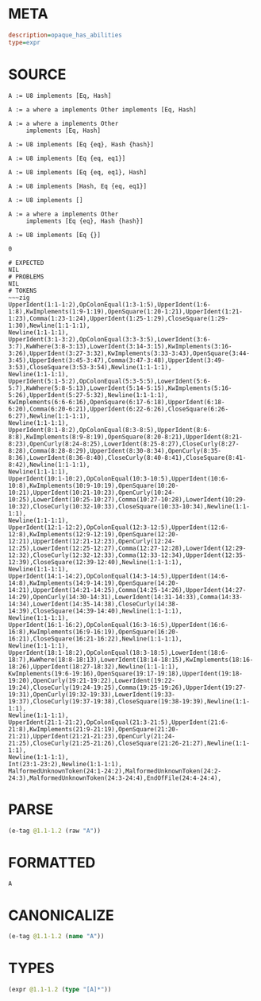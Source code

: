 # META
~~~ini
description=opaque_has_abilities
type=expr
~~~
# SOURCE
~~~roc
A := U8 implements [Eq, Hash]

A := a where a implements Other implements [Eq, Hash]

A := a where a implements Other
     implements [Eq, Hash]

A := U8 implements [Eq {eq}, Hash {hash}]

A := U8 implements [Eq {eq, eq1}]

A := U8 implements [Eq {eq, eq1}, Hash]

A := U8 implements [Hash, Eq {eq, eq1}]

A := U8 implements []

A := a where a implements Other
     implements [Eq {eq}, Hash {hash}]

A := U8 implements [Eq {}]

0
~~~
~~~
# EXPECTED
NIL
# PROBLEMS
NIL
# TOKENS
~~~zig
UpperIdent(1:1-1:2),OpColonEqual(1:3-1:5),UpperIdent(1:6-1:8),KwImplements(1:9-1:19),OpenSquare(1:20-1:21),UpperIdent(1:21-1:23),Comma(1:23-1:24),UpperIdent(1:25-1:29),CloseSquare(1:29-1:30),Newline(1:1-1:1),
Newline(1:1-1:1),
UpperIdent(3:1-3:2),OpColonEqual(3:3-3:5),LowerIdent(3:6-3:7),KwWhere(3:8-3:13),LowerIdent(3:14-3:15),KwImplements(3:16-3:26),UpperIdent(3:27-3:32),KwImplements(3:33-3:43),OpenSquare(3:44-3:45),UpperIdent(3:45-3:47),Comma(3:47-3:48),UpperIdent(3:49-3:53),CloseSquare(3:53-3:54),Newline(1:1-1:1),
Newline(1:1-1:1),
UpperIdent(5:1-5:2),OpColonEqual(5:3-5:5),LowerIdent(5:6-5:7),KwWhere(5:8-5:13),LowerIdent(5:14-5:15),KwImplements(5:16-5:26),UpperIdent(5:27-5:32),Newline(1:1-1:1),
KwImplements(6:6-6:16),OpenSquare(6:17-6:18),UpperIdent(6:18-6:20),Comma(6:20-6:21),UpperIdent(6:22-6:26),CloseSquare(6:26-6:27),Newline(1:1-1:1),
Newline(1:1-1:1),
UpperIdent(8:1-8:2),OpColonEqual(8:3-8:5),UpperIdent(8:6-8:8),KwImplements(8:9-8:19),OpenSquare(8:20-8:21),UpperIdent(8:21-8:23),OpenCurly(8:24-8:25),LowerIdent(8:25-8:27),CloseCurly(8:27-8:28),Comma(8:28-8:29),UpperIdent(8:30-8:34),OpenCurly(8:35-8:36),LowerIdent(8:36-8:40),CloseCurly(8:40-8:41),CloseSquare(8:41-8:42),Newline(1:1-1:1),
Newline(1:1-1:1),
UpperIdent(10:1-10:2),OpColonEqual(10:3-10:5),UpperIdent(10:6-10:8),KwImplements(10:9-10:19),OpenSquare(10:20-10:21),UpperIdent(10:21-10:23),OpenCurly(10:24-10:25),LowerIdent(10:25-10:27),Comma(10:27-10:28),LowerIdent(10:29-10:32),CloseCurly(10:32-10:33),CloseSquare(10:33-10:34),Newline(1:1-1:1),
Newline(1:1-1:1),
UpperIdent(12:1-12:2),OpColonEqual(12:3-12:5),UpperIdent(12:6-12:8),KwImplements(12:9-12:19),OpenSquare(12:20-12:21),UpperIdent(12:21-12:23),OpenCurly(12:24-12:25),LowerIdent(12:25-12:27),Comma(12:27-12:28),LowerIdent(12:29-12:32),CloseCurly(12:32-12:33),Comma(12:33-12:34),UpperIdent(12:35-12:39),CloseSquare(12:39-12:40),Newline(1:1-1:1),
Newline(1:1-1:1),
UpperIdent(14:1-14:2),OpColonEqual(14:3-14:5),UpperIdent(14:6-14:8),KwImplements(14:9-14:19),OpenSquare(14:20-14:21),UpperIdent(14:21-14:25),Comma(14:25-14:26),UpperIdent(14:27-14:29),OpenCurly(14:30-14:31),LowerIdent(14:31-14:33),Comma(14:33-14:34),LowerIdent(14:35-14:38),CloseCurly(14:38-14:39),CloseSquare(14:39-14:40),Newline(1:1-1:1),
Newline(1:1-1:1),
UpperIdent(16:1-16:2),OpColonEqual(16:3-16:5),UpperIdent(16:6-16:8),KwImplements(16:9-16:19),OpenSquare(16:20-16:21),CloseSquare(16:21-16:22),Newline(1:1-1:1),
Newline(1:1-1:1),
UpperIdent(18:1-18:2),OpColonEqual(18:3-18:5),LowerIdent(18:6-18:7),KwWhere(18:8-18:13),LowerIdent(18:14-18:15),KwImplements(18:16-18:26),UpperIdent(18:27-18:32),Newline(1:1-1:1),
KwImplements(19:6-19:16),OpenSquare(19:17-19:18),UpperIdent(19:18-19:20),OpenCurly(19:21-19:22),LowerIdent(19:22-19:24),CloseCurly(19:24-19:25),Comma(19:25-19:26),UpperIdent(19:27-19:31),OpenCurly(19:32-19:33),LowerIdent(19:33-19:37),CloseCurly(19:37-19:38),CloseSquare(19:38-19:39),Newline(1:1-1:1),
Newline(1:1-1:1),
UpperIdent(21:1-21:2),OpColonEqual(21:3-21:5),UpperIdent(21:6-21:8),KwImplements(21:9-21:19),OpenSquare(21:20-21:21),UpperIdent(21:21-21:23),OpenCurly(21:24-21:25),CloseCurly(21:25-21:26),CloseSquare(21:26-21:27),Newline(1:1-1:1),
Newline(1:1-1:1),
Int(23:1-23:2),Newline(1:1-1:1),
MalformedUnknownToken(24:1-24:2),MalformedUnknownToken(24:2-24:3),MalformedUnknownToken(24:3-24:4),EndOfFile(24:4-24:4),
~~~
# PARSE
~~~clojure
(e-tag @1.1-1.2 (raw "A"))
~~~
# FORMATTED
~~~roc
A
~~~
# CANONICALIZE
~~~clojure
(e-tag @1.1-1.2 (name "A"))
~~~
# TYPES
~~~clojure
(expr @1.1-1.2 (type "[A]*"))
~~~
